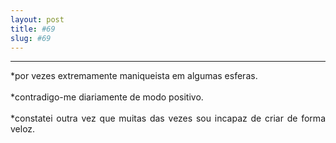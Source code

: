 ```yaml
---
layout: post
title: #69
slug: #69
---
```

---
<p class="description" style="text-align: justify;">
*por vezes extremamente maniqueista em algumas esferas.
<br>
<br>
*contradigo-me diariamente de modo positivo.
<br>
<br>
*constatei outra vez que muitas das vezes sou incapaz de criar de forma veloz.
